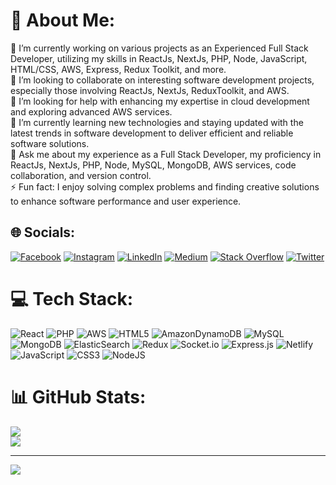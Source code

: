 # 💫 About Me:
🔭 I’m currently working on various projects as an Experienced Full Stack Developer, utilizing my skills in ReactJs, NextJs, PHP, Node, JavaScript, HTML/CSS, AWS, Express, Redux Toolkit, and more.<br>👯 I’m looking to collaborate on interesting software development projects, especially those involving ReactJs, NextJs, ReduxToolkit, and AWS.<br>🤝 I’m looking for help with enhancing my expertise in cloud development and exploring advanced AWS services.<br>🌱 I’m currently learning new technologies and staying updated with the latest trends in software development to deliver efficient and reliable software solutions.<br>💬 Ask me about my experience as a Full Stack Developer, my proficiency in ReactJs, NextJs, PHP, Node, MySQL, MongoDB, AWS services, code collaboration, and version control.<br>⚡ Fun fact: I enjoy solving complex problems and finding creative solutions to enhance software performance and user experience.


## 🌐 Socials:
[![Facebook](https://img.shields.io/badge/Facebook-%231877F2.svg?logo=Facebook&logoColor=white)](https://facebook.com/shakiraliswe) [![Instagram](https://img.shields.io/badge/Instagram-%23E4405F.svg?logo=Instagram&logoColor=white)](https://instagram.com/shakiraliswe) [![LinkedIn](https://img.shields.io/badge/LinkedIn-%230077B5.svg?logo=linkedin&logoColor=white)](https://linkedin.com/in/shakiraliswe) [![Medium](https://img.shields.io/badge/Medium-12100E?logo=medium&logoColor=white)](https://medium.com/@shakiraliswe) [![Stack Overflow](https://img.shields.io/badge/-Stackoverflow-FE7A16?logo=stack-overflow&logoColor=white)]([https://stackoverflow.com/users/8759591/shakir-ali](https://stackoverflow.com/users/8759591/shakir-ali)) [![Twitter](https://img.shields.io/badge/Twitter-%231DA1F2.svg?logo=Twitter&logoColor=white)](https://twitter.com/shakiraliswe) 

# 💻 Tech Stack:
![React](https://img.shields.io/badge/react-%2320232a.svg?style=for-the-badge&logo=react&logoColor=%2361DAFB) ![PHP](https://img.shields.io/badge/php-%23777BB4.svg?style=for-the-badge&logo=php&logoColor=white) ![AWS](https://img.shields.io/badge/AWS-%23FF9900.svg?style=for-the-badge&logo=amazon-aws&logoColor=white) ![HTML5](https://img.shields.io/badge/html5-%23E34F26.svg?style=for-the-badge&logo=html5&logoColor=white) ![AmazonDynamoDB](https://img.shields.io/badge/Amazon%20DynamoDB-4053D6?style=for-the-badge&logo=Amazon%20DynamoDB&logoColor=white) ![MySQL](https://img.shields.io/badge/mysql-%2300f.svg?style=for-the-badge&logo=mysql&logoColor=white) ![MongoDB](https://img.shields.io/badge/MongoDB-%234ea94b.svg?style=for-the-badge&logo=mongodb&logoColor=white) ![ElasticSearch](https://img.shields.io/badge/-ElasticSearch-005571?style=for-the-badge&logo=elasticsearch) ![Redux](https://img.shields.io/badge/redux-%23593d88.svg?style=for-the-badge&logo=redux&logoColor=white) ![Socket.io](https://img.shields.io/badge/Socket.io-black?style=for-the-badge&logo=socket.io&badgeColor=010101) ![Express.js](https://img.shields.io/badge/express.js-%23404d59.svg?style=for-the-badge&logo=express&logoColor=%2361DAFB) ![Netlify](https://img.shields.io/badge/netlify-%23000000.svg?style=for-the-badge&logo=netlify&logoColor=#00C7B7) ![JavaScript](https://img.shields.io/badge/javascript-%23323330.svg?style=for-the-badge&logo=javascript&logoColor=%23F7DF1E) ![CSS3](https://img.shields.io/badge/css3-%231572B6.svg?style=for-the-badge&logo=css3&logoColor=white) ![NodeJS](https://img.shields.io/badge/node.js-6DA55F?style=for-the-badge&logo=node.js&logoColor=white)
# 📊 GitHub Stats:
![](https://github-readme-stats.vercel.app/api?username=shakiraliswe&theme=default&hide_border=true&include_all_commits=true&count_private=true)<br/>
![](https://github-readme-streak-stats.herokuapp.com/?user=shakiraliswe&theme=default&hide_border=true)<br/>

---
[![](https://visitcount.itsvg.in/api?id=shakiraliswe&icon=0&color=12)](https://visitcount.itsvg.in)

<!-- Proudly created with GPRM ( https://gprm.itsvg.in ) -->
